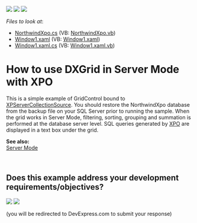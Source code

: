 <!-- default badges list -->
[![](https://img.shields.io/badge/Open_in_DevExpress_Support_Center-FF7200?style=flat-square&logo=DevExpress&logoColor=white)](https://supportcenter.devexpress.com/ticket/details/E1861)
[![](https://img.shields.io/badge/📖_How_to_use_DevExpress_Examples-e9f6fc?style=flat-square)](https://docs.devexpress.com/GeneralInformation/403183)
[![](https://img.shields.io/badge/💬_Leave_Feedback-feecdd?style=flat-square)](#does-this-example-address-your-development-requirementsobjectives)
<!-- default badges end -->
<!-- default file list -->
*Files to look at*:

* [NorthwindXpo.cs](./CS/XpoNorthwindServerMode/NorthwindXpo.cs) (VB: [NorthwindXpo.vb](./VB/XpoNorthwindServerMode/NorthwindXpo.vb))
* [Window1.xaml](./CS/XpoNorthwindServerMode/Window1.xaml) (VB: [Window1.xaml](./VB/XpoNorthwindServerMode/Window1.xaml))
* [Window1.xaml.cs](./CS/XpoNorthwindServerMode/Window1.xaml.cs) (VB: [Window1.xaml.vb](./VB/XpoNorthwindServerMode/Window1.xaml.vb))
<!-- default file list end -->
# How to use DXGrid in Server Mode with XPO


<p>This is a simple example of GridControl bound to <a href="http://documentation.devexpress.com/#XPO/clsDevExpressXpoXPServerCollectionSourcetopic">XPServerCollectionSource</a>. You should restore the NorthwindXpo database from the backup file on your SQL Server prior to running the sample. When the grid works in Server Mode, filtering, sorting, grouping and summation is performed at the database server level. SQL queries generated by <a href="http://www.devexpress.com/xpo">XPO</a> are displayed in a text box under the grid.</p><p><strong>See also:</strong><br />
<a href="http://documentation.devexpress.com/#WPF/CustomDocument6279">Server Mode</a></p>

<br/>


<!-- feedback -->
## Does this example address your development requirements/objectives?

[<img src="https://www.devexpress.com/support/examples/i/yes-button.svg"/>](https://www.devexpress.com/support/examples/survey.xml?utm_source=github&utm_campaign=wpf-data-grid-in-server-mode-with-xpo&~~~was_helpful=yes) [<img src="https://www.devexpress.com/support/examples/i/no-button.svg"/>](https://www.devexpress.com/support/examples/survey.xml?utm_source=github&utm_campaign=wpf-data-grid-in-server-mode-with-xpo&~~~was_helpful=no)

(you will be redirected to DevExpress.com to submit your response)
<!-- feedback end -->
